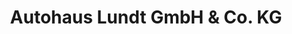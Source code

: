 ---
title: "Autohaus Lundt GmbH & Co. KG"
url: /heide/autohaus-lundt-gmbh-und-co-kg/
shop: Autohaus
---